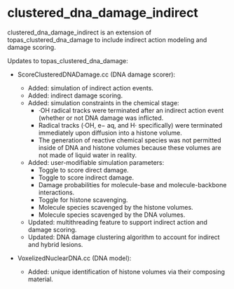 # clustered_dna_damage_indirect 

clustered_dna_damage_indirect is an extension of topas_clustered_dna_damage to include indirect action modeling and damage scoring.

Updates to topas_clustered_dna_damage:

- ScoreClusteredDNADamage.cc (DNA damage scorer):
  - Added: simulation of indirect action events.
  - Added: indirect damage scoring.
  - Added: simulation constraints in the chemical stage:
    - ·OH radical tracks were terminated after an indirect action event (whether or not DNA damage was inflicted.
    - Radical tracks (·OH, e− aq, and H· specifically) were terminated immediately upon diffusion into a histone volume.
    - The generation of reactive chemical species was not permitted inside of DNA and histone volumes because these volumes are not made of liquid water in reality.
  - Added: user-modifiable simulation parameters:
    - Toggle to score direct damage.
    - Toggle to score indirect damage.
    - Damage probabilities for molecule-base and molecule-backbone interactions.
    - Toggle for histone scavenging.
    - Molecule species scavenged by the histone volumes.
    - Molecule species scavenged by the DNA volumes.
  - Updated: multithreading feature to support indirect action and damage scoring.
  - Updated: DNA damage clustering algorithm to account for indirect and hybrid lesions.
  
- VoxelizedNuclearDNA.cc (DNA model):
  - Added: unique identification of histone volumes via their composing material.
